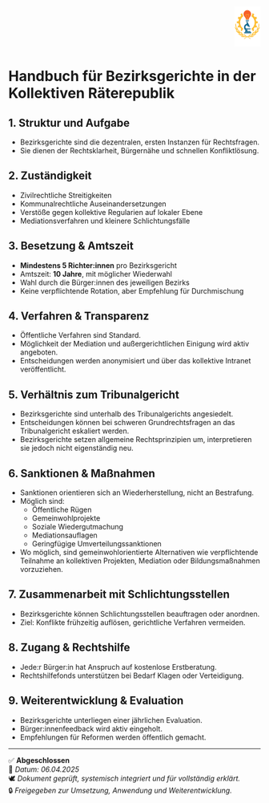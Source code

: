 <p align="right">
  <img src="https://raw.githubusercontent.com/hades-dux/Kollektive-Raeterepublik/main/Meta_und_Systemstruktur/logo_offiziell.png" alt="Logo der Kollektiven Räterepublik" height="80">
</p>

# Handbuch für Bezirksgerichte in der Kollektiven Räterepublik
<!--
Autor: Fabio Weidner
Version: 1.0
Sektion: Justiz & Sicherheit
Veröffentlichung: April 2025
-->

## 1. Struktur und Aufgabe
- Bezirksgerichte sind die dezentralen, ersten Instanzen für Rechtsfragen.
- Sie dienen der Rechtsklarheit, Bürgernähe und schnellen Konfliktlösung.

## 2. Zuständigkeit
- Zivilrechtliche Streitigkeiten
- Kommunalrechtliche Auseinandersetzungen
- Verstöße gegen kollektive Regularien auf lokaler Ebene
- Mediationsverfahren und kleinere Schlichtungsfälle

## 3. Besetzung & Amtszeit
- **Mindestens 5 Richter:innen** pro Bezirksgericht
- Amtszeit: **10 Jahre**, mit möglicher Wiederwahl
- Wahl durch die Bürger:innen des jeweiligen Bezirks
- Keine verpflichtende Rotation, aber Empfehlung für Durchmischung

## 4. Verfahren & Transparenz
- Öffentliche Verfahren sind Standard.
- Möglichkeit der Mediation und außergerichtlichen Einigung wird aktiv angeboten.
- Entscheidungen werden anonymisiert und über das kollektive Intranet veröffentlicht.

## 5. Verhältnis zum Tribunalgericht
- Bezirksgerichte sind unterhalb des Tribunalgerichts angesiedelt.
- Entscheidungen können bei schweren Grundrechtsfragen an das Tribunalgericht eskaliert werden.
- Bezirksgerichte setzen allgemeine Rechtsprinzipien um, interpretieren sie jedoch nicht eigenständig neu.

## 6. Sanktionen & Maßnahmen
- Sanktionen orientieren sich an Wiederherstellung, nicht an Bestrafung.
- Möglich sind:
  - Öffentliche Rügen
  - Gemeinwohlprojekte
  - Soziale Wiedergutmachung
  - Mediationsauflagen
  - Geringfügige Umverteilungssanktionen
- Wo möglich, sind gemeinwohlorientierte Alternativen wie verpflichtende Teilnahme an kollektiven Projekten, Mediation oder Bildungsmaßnahmen vorzuziehen.

## 7. Zusammenarbeit mit Schlichtungsstellen
- Bezirksgerichte können Schlichtungsstellen beauftragen oder anordnen.
- Ziel: Konflikte frühzeitig auflösen, gerichtliche Verfahren vermeiden.

## 8. Zugang & Rechtshilfe
- Jede:r Bürger:in hat Anspruch auf kostenlose Erstberatung.
- Rechtshilfefonds unterstützen bei Bedarf Klagen oder Verteidigung.

## 9. Weiterentwicklung & Evaluation
- Bezirksgerichte unterliegen einer jährlichen Evaluation.
- Bürger:innenfeedback wird aktiv eingeholt.
- Empfehlungen für Reformen werden öffentlich gemacht.

---

✅ **Abgeschlossen**  
📅 *Datum: 06.04.2025*  
🕊️ *Dokument geprüft, systemisch integriert und für vollständig erklärt.*  
🔒 *Freigegeben zur Umsetzung, Anwendung und Weiterentwicklung.*
